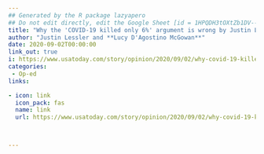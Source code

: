 ```yaml
---
## Generated by the R package lazyapero
## Do not edit directly, edit the Google Sheet [id = 1HPQDH3tOXtZb1DV--8wR9CKAzUz5aywWc2vM3OQ5SrU]
title: "Why the 'COVID-19 killed only 6%' argument is wrong by Justin Lessler and Lucy D'Agostino McGowan"
author: "Justin Lessler and **Lucy D'Agostino McGowan**"
date: 2020-09-02T00:00:00
link_out: true
i: https://www.usatoday.com/story/opinion/2020/09/02/why-covid-19-killed-only-6-argument-wrong-column/3454179001/
categories:
 - Op-ed
links:

- icon: link
  icon_pack: fas
  name: link
  url: https://www.usatoday.com/story/opinion/2020/09/02/why-covid-19-killed-only-6-argument-wrong-column/3454179001/



---
```




